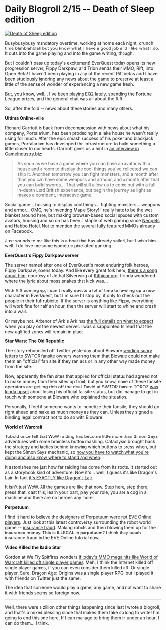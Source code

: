 # Daily Blogroll 2/15 -- Death of Sleep edition

[![](http://westkarana.com/wp-content/uploads/2011/02/sheep.png "Death of Sheep edition")](http://westkarana.com/wp-content/uploads/2011/02/sheep.png)

Busybusybusy mandatory overtime, working at home each night, crunch time blahblahblah but you know what, I have a good job and I like what I do. It cuts into the game playing and into the game writing, though.

But I couldn't pass up today's excitement! EverQuest today opens its new progression server, Fippy Darkpaw, and Trion sends their MMO, Rift, into Open Beta! I haven't been playing in any of the recent Rift betas and I have been studiously ignoring any news about the game to preserve at least a little of the sense of wonder of experiencing a new game fresh.

But, you know, well... I've been playing EQ2 lately, spending the Fortune League prizes, and the general chat was all about the Rift.

So, after the fold -- news about these stories and many others.


**Ultima Online-ville**

Richard Garriott is back from decompression with news about what his company, Portalarium, has been producing in a lake house he wasn't really using for much. After the epic smash success of his poker and blackjack games, Portalarium has developed the infrastructure to build something a little closer to our hearts. Garriott gives us a hint in [an interview in GameIndustry.biz](http://www.gamesindustry.biz/articles/2011-02-14-portalariums-richard-garriott-interview):


> As soon as we have a game where you can have an avatar with a house and a room to display the cool things you've collected we can ship it. And then tomorrow you can fight monsters, and a month after than you can have some weapons and armour, and a month after that you can build swords... That will still allow us to come out with a full in-depth Lord British experience, but begin the journey as light as makes a confident, interactive game.



Social game... housing to display cool things... fighting monsters... weapons and armor... OMG, he's inventing [Maple Story](http://maplestory.nexon.net/)! I really hate to be the wet blanket around here, but making browser-based social spaces with custom avatars, housing and so on has been a staple of web gaming since [Neopets](http://www.neopets.com/) and [Habbo Hotel](http://www.habbo.com/). Not to mention the several fully featured MMOs already on Facebook.

Just sounds to me like this is a boat that has already sailed, but I wish him well. I do love me some isometric pixellated ganking.

**EverQuest's Fippy Darkpaw server**

The server named after one of EverQuest's most enduring folk heroes, Fippy Darkpaw, opens today. And like every great folk hero, [there's a song about him](http://kithicor.org/gaming-news/fippy/), courtesy of Jethal Silverwing of [Kithicor.org](http://kithicor.org/). I kinda wondered where the lyric about moss snakes that kick was...

With Rift coming up, I can't really devote a lot of time to leveling up a new character in EverQuest, but I'm sure I'll stop by, if only to check out the people in their full rubicite. If the server is anything like Fippy, everything will work fine for half an hour, then the server will start to whine and crash into a wall.

Or maybe not. Arkenor of Ark's Ark has [the full details on what to expect](http://www.arksark.org/blog/5003/what-we-know-about-how-fippy-darkpaws-progression-server-will-work/) when you play on the newest server. I was disappointed to read that the new uglified zones will remain in place.

**Star Wars: The Old Republic**

The story rebounded off Twitter yesterday about Bioware [sending scary letters to SWTOR fansite owners](http://www.killtenrats.com/2011/02/14/bioware-no-good-deed/) warning them that Bioware could not make them an "official" fan site if they ran ads or in any other way made money from the site.

Now, apparently the fan sites that applied for official status had agreed not to make money from their sites up front, but you know, none of these fansite operators are getting rich off the deal. David at SWTOR fansite TOROZ [was kinda upset](http://toroz.com.au/2011/02/the-fansite-conundrum/) about losing his official fansite status, but did manage to get in touch with someone at Bioware who explained the situation.

Personally, I feel if someone wants to monetize their fansite, they should go right ahead and make as much money as they can. Unless they signed a binding legal contract not to do so with Bioware.

**World of Warcraft**

Tobold once felt that WoW raiding had become little more than Simon Says adventures with some brainless button mashing. Cataclysm brought back the strategy and tactics behind knowing which buttons to press when, but kept the Simon Says mechanic, so [now you have to watch what you're doing and also know where to stand and when](http://tobolds.blogspot.com/2011/02/my-cataclysm-raid-plans.html).



It astonishes me just how far raiding has come from its roots. It started out as a storybook kind of adventure. Now it's... well, I guess it's like Dragon's Lair. In fact [it's EXACTLY like Dragon's Lair](http://en.wikipedia.org/wiki/Dragon's_Lair).

It isn't just WoW. All the games are like that now. Step here, step there, press that, cast this, learn your part, play your role, you are a cog in a machine and there are no heroes any more.

**Perpetuum**

I find it hard to believe [the designers of Perpetuum were not EVE Online players](http://www.eveonline.com/ingameboard.asp?a=topic&threadID=1305629). Just look at this latest controversy surrounding the robot world game -- [insurance fraud](http://massively.joystiq.com/2011/02/14/perpetuum-reels-from-robot-insurance-fraud/). Making robots and then blowing them up for the insurance money. This is ILLEGAL in perpetuum? I think they teach insurance fraud in the EVE Online tutorial now.

**Video Killed the Radio Star**

Gordon at We Fly Spitfires wonders [if today's MMO mega hits like World of Warcraft killed off single player games](http://blog.weflyspitfires.com/2011/02/13/have-mmos-affected-the-success-of-single-player-games/). Meh, I think the Internet killed off single player games, if you can even consider them killed off. Or single player. Sure, Dragon Age: Origins was a single player RPG, but I played it with friends on Twitter just the same.

The idea that someone would play a game, any game, and not want to share it with friends seems so foreign now.

---

Well, there were a zillion other things happening since last I wrote a blogroll, and that's a mixed blessing since that makes them take so long to write! I'm going to end this one here. If I can manage to bring them in under an hour, I can do them... I think.


